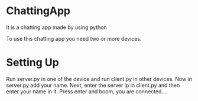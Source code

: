 # ChattingApp
It is a chatting app made by using python

To use this chatting app you need two or more devices.

# Setting Up
Run server.py in one of the device and run client.py in other devices. Now in server.py add your name. Next, enter the server ip in client.py and then enter your name in it. Press enter and boom, you are connected....
